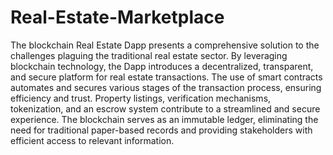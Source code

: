 # Real-Estate-Marketplace
The blockchain Real Estate Dapp presents a comprehensive solution to the challenges plaguing the traditional real estate sector. By leveraging blockchain technology, the Dapp introduces a decentralized, transparent, and secure platform for real estate transactions. The use of smart contracts automates and secures various stages of the transaction process, ensuring efficiency and trust. Property listings, verification mechanisms, tokenization, and an escrow system contribute to a streamlined and secure experience. The blockchain serves as an immutable ledger, eliminating the need for traditional paper-based records and providing stakeholders with efficient access to relevant information.
